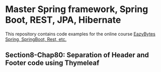 # Master Spring framework, Spring Boot, REST, JPA, Hibernate

This repository contains code examples for the online course [EazyBytes Spring, SpringBoot, Rest, etc.](https://www.udemy.com/course/spring-springboot-jpa-hibernate-zero-to-master/)

##  Section8-Chap80: Separation of Header and Footer code using Thymeleaf
